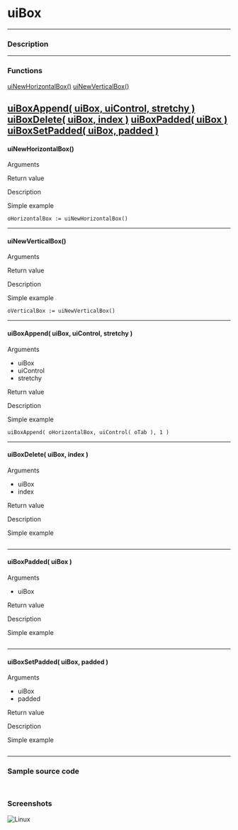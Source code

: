# **uiBox**
---

### Description

---
### Functions
[uiNewHorizontalBox()](#uinewhorizontalbox)
[uiNewVerticalBox()](#uinewverticalbox)

[uiBoxAppend( uiBox, uiControl, stretchy )](#uiboxappend-uibox-uicontrol-stretchy)
[uiBoxDelete( uiBox, index )](#uiboxdelete-uibox-index)
[uiBoxPadded( uiBox )](#uiboxpadded-uibox)
[uiBoxSetPadded( uiBox, padded )](#uiboxsetpadded-uibox-padded)
---
#### uiNewHorizontalBox()
Arguments

Return value

Description

Simple example
```
oHorizontalBox := uiNewHorizontalBox()
```
---
#### uiNewVerticalBox()
Arguments

Return value

Description

Simple example
```
oVerticalBox := uiNewVerticalBox()
```
---
#### uiBoxAppend( uiBox, uiControl, stretchy )
Arguments
- uiBox
- uiControl
- stretchy

Return value

Description

Simple example
```
uiBoxAppend( oHorizontalBox, uiControl( oTab ), 1 )
```
---
#### uiBoxDelete( uiBox, index )
Arguments
- uiBox
- index

Return value

Description

Simple example
```

```
---
#### uiBoxPadded( uiBox )
Arguments
- uiBox

Return value

Description

Simple example
```

```
---
#### uiBoxSetPadded( uiBox, padded )
Arguments
- uiBox
- padded

Return value

Description

Simple example
```

```
---
### Sample source code
```


```

### Screenshots
![Linux](../tutorial/uiBox_Linux.png "With family Linux Elementary desktop Pantheon, based on GNOME")
